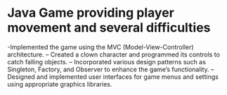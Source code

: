 # Java Game providing player movement and several difficulties

-Implemented the game using the MVC (Model-View-Controller) architecture.
– Created a clown character and programmed its controls to catch falling objects.
– Incorporated various design patterns such as Singleton, Factory, and Observer to enhance the game’s functionality.
– Designed and implemented user interfaces for game menus and settings using appropriate graphics libraries.
